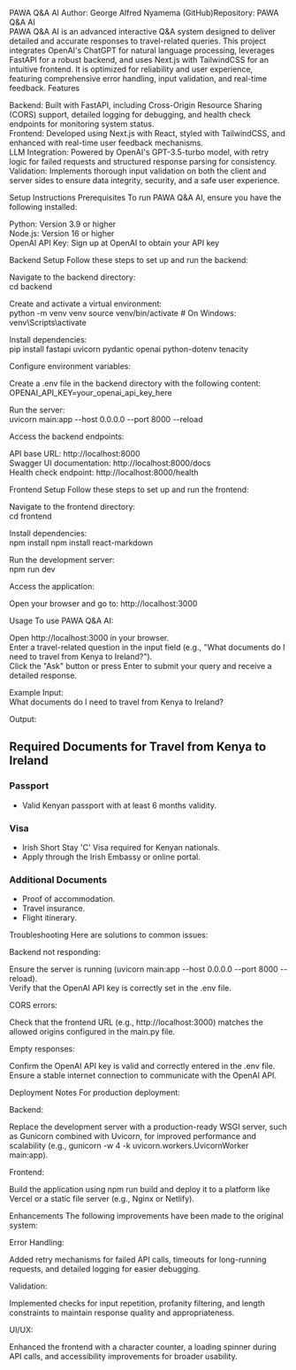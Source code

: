 PAWA Q&A AI
Author: George Alfred Nyamema (GitHub)Repository: PAWA Q&A AI  
PAWA Q&A AI is an advanced interactive Q&A system designed to deliver detailed and accurate responses to travel-related queries. This project integrates OpenAI's ChatGPT for natural language processing, leverages FastAPI for a robust backend, and uses Next.js with TailwindCSS for an intuitive frontend. It is optimized for reliability and user experience, featuring comprehensive error handling, input validation, and real-time feedback.
Features

Backend: Built with FastAPI, including Cross-Origin Resource Sharing (CORS) support, detailed logging for debugging, and health check endpoints for monitoring system status.  
Frontend: Developed using Next.js with React, styled with TailwindCSS, and enhanced with real-time user feedback mechanisms.  
LLM Integration: Powered by OpenAI's GPT-3.5-turbo model, with retry logic for failed requests and structured response parsing for consistency.  
Validation: Implements thorough input validation on both the client and server sides to ensure data integrity, security, and a safe user experience.

Setup Instructions
Prerequisites
To run PAWA Q&A AI, ensure you have the following installed:  

Python: Version 3.9 or higher  
Node.js: Version 16 or higher  
OpenAI API Key: Sign up at OpenAI to obtain your API key

Backend Setup
Follow these steps to set up and run the backend:  

Navigate to the backend directory:  
cd backend


Create and activate a virtual environment:  
python -m venv venv
source venv/bin/activate  # On Windows: venv\Scripts\activate


Install dependencies:  
pip install fastapi uvicorn pydantic openai python-dotenv tenacity


Configure environment variables:  

Create a .env file in the backend directory with the following content:  OPENAI_API_KEY=your_openai_api_key_here




Run the server:  
uvicorn main:app --host 0.0.0.0 --port 8000 --reload


Access the backend endpoints:  

API base URL: http://localhost:8000  
Swagger UI documentation: http://localhost:8000/docs  
Health check endpoint: http://localhost:8000/health



Frontend Setup
Follow these steps to set up and run the frontend:  

Navigate to the frontend directory:  
cd frontend


Install dependencies:  
npm install
npm install react-markdown


Run the development server:  
npm run dev


Access the application:  

Open your browser and go to: http://localhost:3000



Usage
To use PAWA Q&A AI:  

Open http://localhost:3000 in your browser.  
Enter a travel-related question in the input field (e.g., "What documents do I need to travel from Kenya to Ireland?").  
Click the "Ask" button or press Enter to submit your query and receive a detailed response.

Example
Input:  
What documents do I need to travel from Kenya to Ireland?

Output:  
## Required Documents for Travel from Kenya to Ireland

### Passport
- Valid Kenyan passport with at least 6 months validity.

### Visa
- Irish Short Stay 'C' Visa required for Kenyan nationals.
- Apply through the Irish Embassy or online portal.

### Additional Documents
- Proof of accommodation.
- Travel insurance.
- Flight itinerary.

Troubleshooting
Here are solutions to common issues:  

Backend not responding:  

Ensure the server is running (uvicorn main:app --host 0.0.0.0 --port 8000 --reload).  
Verify that the OpenAI API key is correctly set in the .env file.


CORS errors:  

Check that the frontend URL (e.g., http://localhost:3000) matches the allowed origins configured in the main.py file.


Empty responses:  

Confirm the OpenAI API key is valid and correctly entered in the .env file.  
Ensure a stable internet connection to communicate with the OpenAI API.



Deployment Notes
For production deployment:  

Backend:  

Replace the development server with a production-ready WSGI server, such as Gunicorn combined with Uvicorn, for improved performance and scalability (e.g., gunicorn -w 4 -k uvicorn.workers.UvicornWorker main:app).


Frontend:  

Build the application using npm run build and deploy it to a platform like Vercel or a static file server (e.g., Nginx or Netlify).



Enhancements
The following improvements have been made to the original system:  

Error Handling:  

Added retry mechanisms for failed API calls, timeouts for long-running requests, and detailed logging for easier debugging.


Validation:  

Implemented checks for input repetition, profanity filtering, and length constraints to maintain response quality and appropriateness.


UI/UX:  

Enhanced the frontend with a character counter, a loading spinner during API calls, and accessibility improvements for broader usability.



